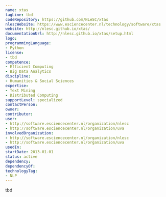 ```yaml
---
name: xtas
tagLine: tbd
codeRepository: https://github.com/NLeSC/xtas
nlescWebsite: https://www.esciencecenter.nl/technology/software/xtas
website: http://nlesc.github.io/xtas/
documentationUrl: http://nlesc.github.io/xtas/setup.html
logo:
programmingLanguage:
- Python
license:
- tbd
competence:
- Efficient Computing
- Big Data Analytics
discipline:
- Humanities & Social Sciences
expertise:
- Text Mining
- Distributed Computing
supportLevel: specialized
contactPerson: 
owner: 
contributor:
user:
- http://software.esciencecenter.nl/organization/nlesc
- http://software.esciencecenter.nl/organization/uva
involvedOrganization:
- http://software.esciencecenter.nl/organization/nlesc
- http://software.esciencecenter.nl/organization/uva
usedIn:
startDate: 2013-01-01
status: active
dependency:
dependencyOf:
technologyTag:
- NLP
---
```

tbd
